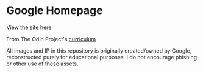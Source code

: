 # Google Homepage
[View the site here](https://kurtyilmaz.github.io/google-homepage/)

From The Odin Project's [curriculum](http://www.theodinproject.com/courses/web-development-101/lessons/html-css)

All images and IP in this repository is originally created/owned by Google, reconstructed purely for educational purposes. I do not encourage phishing or other use of these assets.
